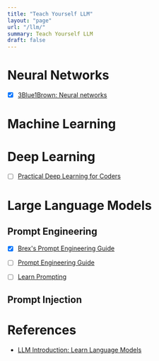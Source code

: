 ```yaml
---
title: "Teach Yourself LLM"
layout: "page"
url: "/llm/"
summary: Teach Yourself LLM
draft: false
---
```


# Neural Networks

* [x] [3Blue1Brown: Neural networks](https://www.youtube.com/playlist?list=PLZHQObOWTQDNU6R1_67000Dx_ZCJB-3pi)

# Machine Learning

# Deep Learning

- [ ] [Practical Deep Learning for Coders](https://course.fast.ai/)

# Large Language Models

## Prompt Engineering

- [x] [Brex's Prompt Engineering Guide](https://github.com/brexhq/prompt-engineering/blob/main/README.md)
- [ ] [Prompt Engineering Guide](https://www.promptingguide.ai/)
- [ ] [Learn Prompting](https://learnprompting.org/)


## Prompt Injection

# References

- [LLM Introduction: Learn Language Models](https://gist.github.com/rain-1/eebd5e5eb2784feecf450324e3341c8d)
